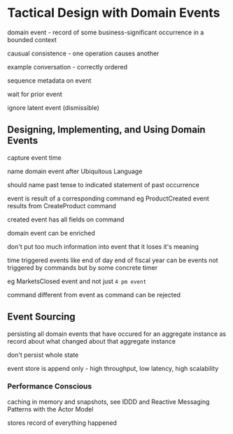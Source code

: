 # Tactical Design with Domain Events

domain event - record of some business-significant occurrence in a bounded context

causual consistence - one operation causes another

example conversation - correctly ordered

sequence metadata on event

wait for prior event

ignore latent event (dismissible)

## Designing, Implementing, and Using Domain Events

capture event time

name domain event after Ubiquitous Language

should name past tense to indicated statement of past occurrence

event is result of a corresponding command eg ProductCreated event results from CreateProduct command
 
created event has all fields on command

domain event can be enriched

don't put too much information into event that it loses it's meaning

time triggered events like end of day end of fiscal year can be events not triggered by commands but by some concrete timer

eg MarketsClosed event and not just `4 pm event`

command different from event as command can be rejected

## Event Sourcing

persisting all domain events that have occured for an aggregate instance as record about what changed about that aggregate instance

don't persist whole state

event store is append only - high throughput, low latency, high scalability

### Performance Conscious

caching in memory and snapshots, see IDDD and Reactive Messaging Patterns with the Actor Model
 

stores record of everything happened
 
 

